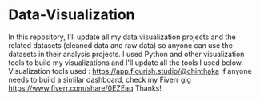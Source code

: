 # Data-Visualization
In this repository, I'll update all my data visualization projects and the related datasets (cleaned data and raw data) so anyone can use the datasets in their analysis projects. 
I used Python and other visualization tools to build my visualizations and I'll update all the tools I used below. 
Visualization tools used : https://app.flourish.studio/@chinthaka 
If anyone needs to build a similar dashboard, check my Fiverr gig https://www.fiverr.com/share/0EZEaq
Thanks!
